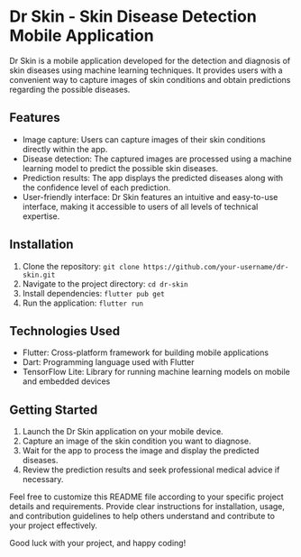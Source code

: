 # Dr Skin - Skin Disease Detection Mobile Application

Dr Skin is a mobile application developed for the detection and diagnosis of skin diseases using machine learning techniques. It provides users with a convenient way to capture images of skin conditions and obtain predictions regarding the possible diseases.

## Features

- Image capture: Users can capture images of their skin conditions directly within the app.
- Disease detection: The captured images are processed using a machine learning model to predict the possible skin diseases.
- Prediction results: The app displays the predicted diseases along with the confidence level of each prediction.
- User-friendly interface: Dr Skin features an intuitive and easy-to-use interface, making it accessible to users of all levels of technical expertise.

## Installation

1. Clone the repository: `git clone https://github.com/your-username/dr-skin.git`
2. Navigate to the project directory: `cd dr-skin`
3. Install dependencies: `flutter pub get`
4. Run the application: `flutter run`

## Technologies Used

- Flutter: Cross-platform framework for building mobile applications
- Dart: Programming language used with Flutter
- TensorFlow Lite: Library for running machine learning models on mobile and embedded devices

## Getting Started

1. Launch the Dr Skin application on your mobile device.
2. Capture an image of the skin condition you want to diagnose.
3. Wait for the app to process the image and display the predicted diseases.
4. Review the prediction results and seek professional medical advice if necessary.

Feel free to customize this README file according to your specific project details and requirements. Provide clear instructions for installation, usage, and contribution guidelines to help others understand and contribute to your project effectively.

Good luck with your project, and happy coding!
